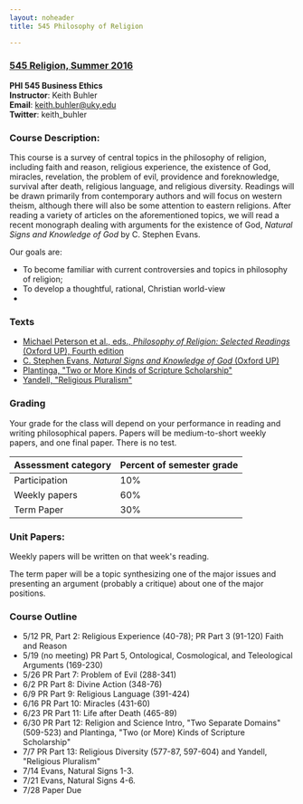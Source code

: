 ```yaml
---
layout: noheader
title: 545 Philosophy of Religion

---
```


### [545 Religion, Summer 2016](/545.pdf)
**PHI 545 Business Ethics**  
**Instructor**: Keith Buhler  
**Email**: [keith.buhler@uky.edu](emailto:keith.buhler@uky.edu)  
**Twitter**: keith_buhler  

### Course Description: 

This course is a survey of central topics in the philosophy of religion, including faith and reason, religious experience, the existence of God, miracles, revelation, the problem of evil, providence and foreknowledge, survival after death, religious language, and religious diversity.  Readings will be drawn primarily from contemporary authors and will focus on western theism, although there will also be some attention to eastern religions.  After reading a variety of articles on the aforementioned topics, we will read a recent monograph dealing with arguments for the existence of God, *Natural Signs and Knowledge of God* by C. Stephen Evans.

Our goals are: 

* To become familiar with current controversies and topics in philosophy of religion;
* To develop a thoughtful, rational, Christian world-view
* 

### Texts

* [Michael Peterson et al., eds., *Philosophy of Religion: Selected Readings* (Oxford UP), Fourth edition](http://amzn.to/1QXm5Ga)
* [C. Stephen Evans, *Natural Signs and Knowledge of God* (Oxford UP)](http://amzn.to/1QXm7Ok)
* [Plantinga, "Two or More Kinds of Scripture Scholarship"](https://drive.google.com/open?id=0B0CYQDZ8AWu8U3dHQXpCWUdZSTA)
* [Yandell, "Religious Pluralism"](https://drive.google.com/open?id=0B0CYQDZ8AWu8U3dHQXpCWUdZSTA)


### Grading
Your grade for the class will depend on your performance in reading and writing philosophical papers. Papers will be medium-to-short weekly papers, and one final paper. There is no test. 


|  Assessment category  |  Percent of semester grade |
| -----------------------| -----------------------|
| Participation          |  10% |
| Weekly papers          |  60% |
| Term Paper             |  30% |


### Unit Papers:  
Weekly papers will be written on that week's reading. 

The term paper will be a topic synthesizing one of the major issues and presenting an argument (probably a critique) about one of the major positions. 


### Course Outline

* 5/12 PR, Part 2: Religious Experience (40-78); PR Part 3 (91-120) Faith and Reason
* 5/19 (no meeting) PR Part 5, Ontological, Cosmological, and Teleological Arguments (169-230) 
* 5/26 PR Part 7: Problem of Evil (288-341)
* 6/2 PR Part 8: Divine Action (348-76)
* 6/9 PR Part 9: Religious Language (391-424)
* 6/16 PR Part 10: Miracles (431-60)
* 6/23 PR Part 11: Life after Death (465-89)
* 6/30 PR Part 12: Religion and Science Intro, "Two Separate Domains" (509-523) and Plantinga, "Two (or More) Kinds of Scripture Scholarship" 
* 7/7 PR Part 13: Religious Diversity (577-87, 597-604) and Yandell, "Religious Pluralism"
* 7/14 Evans, Natural Signs 1-3. 
* 7/21 Evans, Natural Signs 4-6. 
* 7/28 Paper Due


